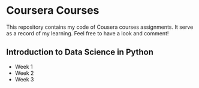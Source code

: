 # Coursera Courses

This repository contains my code of Cousera courses assignments. It serve as a record of my learning. Feel free to have a look and comment!

## Introduction to Data Science in Python
* Week 1
* Week 2
* Week 3
